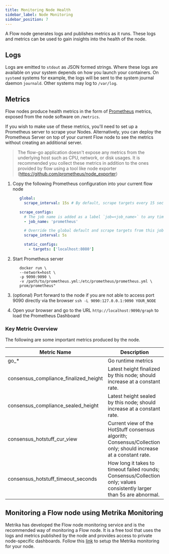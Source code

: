 ```yaml
---
title: Monitoring Node Health
sidebar_label: Node Monitoring
sidebar_position: 7
---
```


A Flow node generates logs and publishes metrics as it runs. These logs and metrics can be used to gain insights into the health of the node.

## Logs

Logs are emitted to `stdout` as JSON formed strings. Where these logs are available on your system depends on how you launch your containers. On `systemd` systems for example, the logs will be sent to the system journal daemon `journald`. Other systems may log to `/var/log`.

## Metrics

Flow nodes produce health metrics in the form of [Prometheus](https://prometheus.io) metrics, exposed from the node software on `/metrics`.

If you wish to make use of these metrics, you'll need to set up a Prometheus server to scrape your Nodes. Alternatively, you can deploy the Prometheus Server on top of your current Flow node to see the metrics without creating an additional server.

> The flow-go application doesn't expose any metrics from the underlying host such as CPU, network, or disk usages. It is recommended you collect these metrics in addition to the ones provided by flow using a tool like node exporter (https://github.com/prometheus/node_exporter)

1. Copy the following Prometheus configuration into your current flow node

   ```yaml
      global:
        scrape_interval: 15s # By default, scrape targets every 15 seconds.

      scrape_configs:
        # The job name is added as a label `job=<job_name>` to any timeseries scraped from this config.
        - job_name: 'prometheus'

        # Override the global default and scrape targets from this job every 5 seconds.
        scrape_interval: 5s

        static_configs:
          - targets: ['localhost:8080']
   ```

2. Start Prometheus server
   ```shell
      docker run \
      --network=host \
      -p 9090:9090 \
      -v /path/to/prometheus.yml:/etc/prometheus/prometheus.yml \
      prom/prometheus"
   ```
3. (optional) Port forward to the node if you are not able to access port 9090 directly via the browser
   `ssh -L 9090:127.0.0.1:9090 YOUR_NODE`

4. Open your browser and go to the URL `http://localhost:9090/graph` to load the Prometheus Dashboard

### Key Metric Overview

The following are some important metrics produced by the node.

| Metric Name                           | Description                                                                                                             |
| ------------------------------------- | ----------------------------------------------------------------------------------------------------------------------- |
| go\_\*                                | Go runtime metrics                                                                                                      |
| consensus_compliance_finalized_height | Latest height finalized by this node; should increase at a constant rate.                                               |
| consensus_compliance_sealed_height    | Latest height sealed by this node; should increase at a constant rate.                                                  |
| consensus_hotstuff_cur_view           | Current view of the HotStuff consensus algorith; Consensus/Collection only; should increase at a constant rate.         |
| consensus_hotstuff_timeout_seconds    | How long it takes to timeout failed rounds; Consensus/Collection only; values consistently larger than 5s are abnormal. |

## Monitoring a Flow node using Metrika Monitoring

Metrika has developed the Flow node monitoring service and is the recommended way of monitoring a Flow node.
It is a free tool that uses the logs and metrics published by the node and provides access to private node-specific dashboards.
Follow this [link](https://app.metrika.co/flow/node/install-agent) to setup the Metrika monitoring for your node.
